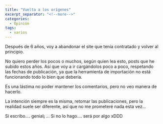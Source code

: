 ```yaml
---
title: "Vuelta a los orígenes"
excerpt_separator: "<!--more-->"
categories:
  - Opinión
tags:
  - varios
---
```


Después de 6 años, voy a abandonar el site que tenía contratado y volver al principio.

No quiero perder los pocos o muchos, según quien lea esto, posts que he subido estos años. Así que voy a ir cargándolos poco a poco, respetando las fechas de publicación, ya que la herramienta de importación no está funcionando todo lo bien que debería.

Es una lástima no poder mantener los comentarios, pero no veo manera de hacerlo.

La intención siempre es la misma, retomar las publicaciones, pero la realidad suele ser diferente, así que no me prometeré nada esta vez...

Si escribo.... genial¡ ... Si no lo hago.... será por algo xDDD
